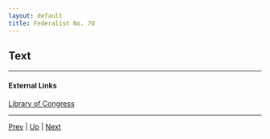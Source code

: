 ```yaml
---
layout: default
title: Federalist No. 70
---
```


## Text

---
#### External Links
[Library of Congress]()

---

[Prev](69.md) | [Up](README.md) | [Next](71.md)
